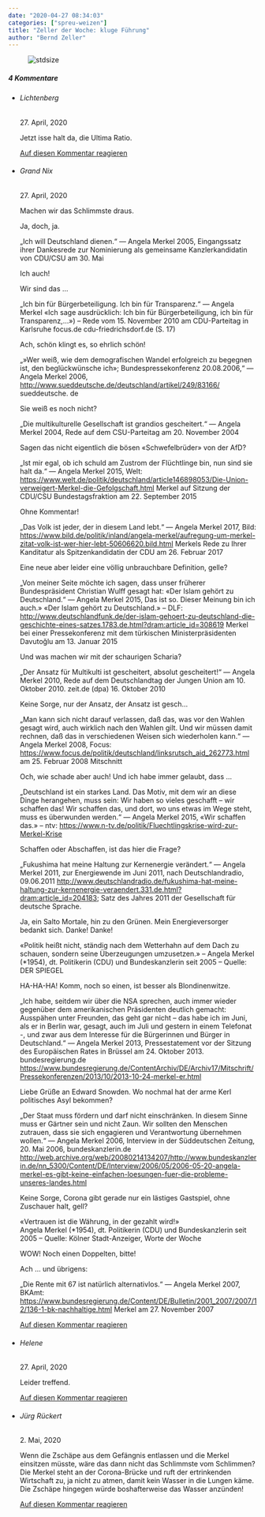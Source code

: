 ```yaml
---
date: "2020-04-27 08:34:03"
categories: ["spreu-weizen"]
title: "Zeller der Woche: kluge Führung"
author: "Bernd Zeller"
---
```



<figure>
<img src="https://www.publicomag.com/wp-content/uploads/2020/04/kluge-Führung-1320x923.jpg" alt=stdsize>
</figure>


<!--more-->
<h5 class="comments-h">
4 Kommentare </h5>
<ul class="commentlist">
<li class="comment even thread-even depth-1 clearfix" id="li-comment-46211">
<h6 class="author">Lichtenberg</h6> <span class="date">27. April, 2020</span>



Jetzt isse halt da, die Ultima Ratio.

<a rel="nofollow" class="comment-reply-link" href="#comment-46211" data-commentid="46211" data-postid="11152" data-belowelement="comment-46211" data-respondelement="respond" data-replyto="Antworte auf Lichtenberg" aria-label="Antworte auf Lichtenberg">Auf diesen Kommentar reagieren</a> 


</li>
<li class="comment odd alt thread-odd thread-alt depth-1 clearfix" id="li-comment-46263">
<h6 class="author">Grand Nix</h6> <span class="date">27. April, 2020</span>



Machen wir das Schlimmste draus. 

Ja, doch, ja.

„Ich will Deutschland dienen.“ — Angela Merkel 2005, Eingangssatz ihrer Dankesrede zur Nominierung als gemeinsame Kanzlerkandidatin von CDU/CSU am 30. Mai

Ich auch! 

Wir sind das &#8230; 

„Ich bin für Bürgerbeteiligung. Ich bin für Transparenz.“ — Angela Merkel «Ich sage ausdrücklich: Ich bin für Bürgerbeteiligung, ich bin für Transparenz,&#8230;») – Rede vom 15. November 2010 am CDU-Parteitag in Karlsruhe focus.de cdu-friedrichsdorf.de (S. 17)

Ach, schön klingt es, so ehrlich schön!

„»Wer weiß, wie dem demografischen Wandel erfolgreich zu begegnen ist, den beglückwünsche ich»; Bundespressekonferenz 20.08.2006,“ — Angela Merkel 2006, <a href="http://www.sueddeutsche.de/deutschland/artikel/249/83166/" rel="nofollow ugc">http://www.sueddeutsche.de/deutschland/artikel/249/83166/</a> sueddeutsche. de

Sie weiß es noch nicht? 

„Die multikulturelle Gesellschaft ist grandios gescheitert.“ — Angela Merkel 2004, Rede auf dem CSU-Parteitag am 20. November 2004

Sagen das nicht eigentlich die bösen «Schwefelbrüder» von der AfD?

„Ist mir egal, ob ich schuld am Zustrom der Flüchtlinge bin, nun sind sie halt da.“ — Angela Merkel 2015, Welt: <a href="https://www.welt.de/politik/deutschland/article146898053/Die-Union-verweigert-Merkel-die-Gefolgschaft.html" rel="nofollow ugc">https://www.welt.de/politik/deutschland/article146898053/Die-Union-verweigert-Merkel-die-Gefolgschaft.html</a> Merkel auf Sitzung der CDU/CSU Bundestagsfraktion am 22. September 2015

Ohne Kommentar!

„Das Volk ist jeder, der in diesem Land lebt.“ — Angela Merkel 2017, Bild: <a href="https://www.bild.de/politik/inland/angela-merkel/aufregung-um-merkel-zitat-volk-ist-wer-hier-lebt-50606620.bild.html" rel="nofollow ugc">https://www.bild.de/politik/inland/angela-merkel/aufregung-um-merkel-zitat-volk-ist-wer-hier-lebt-50606620.bild.html</a> Merkels Rede zu Ihrer Kanditatur als Spitzenkandidatin der CDU am 26. Februar 2017

Eine neue aber leider eine völlig unbrauchbare Definition, gelle?

„Von meiner Seite möchte ich sagen, dass unser früherer Bundespräsident Christian Wulff gesagt hat: «Der Islam gehört zu Deutschland.“ — Angela Merkel 2015, Das ist so. Dieser Meinung bin ich auch.» «Der Islam gehört zu Deutschland.» &#8211; DLF: <a href="http://www.deutschlandfunk.de/der-islam-gehoert-zu-deutschland-die-geschichte-eines-satzes.1783.de.html?dram:article_id=308619" rel="nofollow ugc">http://www.deutschlandfunk.de/der-islam-gehoert-zu-deutschland-die-geschichte-eines-satzes.1783.de.html?dram:article_id=308619</a> Merkel bei einer Pressekonferenz mit dem türkischen Ministerpräsidenten Davutoğlu am 13. Januar 2015

Und was machen wir mit der schaurigen Scharia? 

„Der Ansatz für Multikulti ist gescheitert, absolut gescheitert!“ — Angela Merkel 2010, Rede auf dem Deutschlandtag der Jungen Union am 10. Oktober 2010. zeit.de (dpa) 16. Oktober 2010

Keine Sorge, nur der Ansatz, der Ansatz ist gesch&#8230;

„Man kann sich nicht darauf verlassen, daß das, was vor den Wahlen gesagt wird, auch wirklich nach den Wahlen gilt. Und wir müssen damit rechnen, daß das in verschiedenen Weisen sich wiederholen kann.“ — Angela Merkel 2008, Focus: <a href="https://www.focus.de/politik/deutschland/linksrutsch_aid_262773.html" rel="nofollow ugc">https://www.focus.de/politik/deutschland/linksrutsch_aid_262773.html</a> am 25. Februar 2008 Mitschnitt

Och, wie schade aber auch! Und ich habe immer gelaubt, dass &#8230;

„Deutschland ist ein starkes Land. Das Motiv, mit dem wir an diese Dinge herangehen, muss sein: Wir haben so vieles geschafft – wir schaffen das! Wir schaffen das, und dort, wo uns etwas im Wege steht, muss es überwunden werden.“ — Angela Merkel 2015, «Wir schaffen das.» &#8211; ntv: <a href="https://www.n-tv.de/politik/Fluechtlingskrise-wird-zur-Merkel-Krise" rel="nofollow ugc">https://www.n-tv.de/politik/Fluechtlingskrise-wird-zur-Merkel-Krise</a>

Schaffen oder Abschaffen, ist das hier die Frage?

„Fukushima hat meine Haltung zur Kernenergie verändert.“ — Angela Merkel 2011, zur Energiewende im Juni 2011, nach Deutschlandradio, 09.06.2011 <a href="http://www.deutschlandradio.de/fukushima-hat-meine-haltung-zur-kernenergie-veraendert.331.de.html?dram:article_id=204183" rel="nofollow ugc">http://www.deutschlandradio.de/fukushima-hat-meine-haltung-zur-kernenergie-veraendert.331.de.html?dram:article_id=204183</a>; Satz des Jahres 2011 der Gesellschaft für deutsche Sprache.

Ja, ein Salto Mortale, hin zu den Grünen. Mein Energieversorger bedankt sich. Danke! Danke!

«Politik heißt nicht, ständig nach dem Wetterhahn auf dem Dach zu schauen, sondern seine Überzeugungen umzusetzen.» &#8211; Angela Merkel (*1954), dt. Politikerin (CDU) und Bundeskanzlerin seit 2005 &#8211; Quelle: DER SPIEGEL 

HA-HA-HA! Komm, noch so einen, ist besser als Blondinenwitze.

„Ich habe, seitdem wir über die NSA sprechen, auch immer wieder gegenüber dem amerikanischen Präsidenten deutlich gemacht: Ausspähen unter Freunden, das geht gar nicht &#8211; das habe ich im Juni, als er in Berlin war, gesagt, auch im Juli und gestern in einem Telefonat -, und zwar aus dem Interesse für die Bürgerinnen und Bürger in Deutschland.“ — Angela Merkel 2013, Pressestatement vor der Sitzung des Europäischen Rates in Brüssel am 24. Oktober 2013. bundesregierung.de <a href="https://www.bundesregierung.de/ContentArchiv/DE/Archiv17/Mitschrift/Pressekonferenzen/2013/10/2013-10-24-merkel-er.html" rel="nofollow ugc">https://www.bundesregierung.de/ContentArchiv/DE/Archiv17/Mitschrift/Pressekonferenzen/2013/10/2013-10-24-merkel-er.html</a>

Liebe Grüße an Edward Snowden. Wo nochmal hat der arme Kerl politisches Asyl bekommen?

„Der Staat muss fördern und darf nicht einschränken. In diesem Sinne muss er Gärtner sein und nicht Zaun. Wir sollten den Menschen zutrauen, dass sie sich engagieren und Verantwortung übernehmen wollen.“ — Angela Merkel 2006, Interview in der Süddeutschen Zeitung, 20. Mai 2006, bundeskanzlerin.de <a href="http://web.archive.org/web/20080214134207/http://www.bundeskanzlerin.de/nn_5300/Content/DE/Interview/2006/05/2006-05-20-angela-merkel-es-gibt-keine-einfachen-loesungen-fuer-die-probleme-unseres-landes.html" rel="nofollow ugc">http://web.archive.org/web/20080214134207/http://www.bundeskanzlerin.de/nn_5300/Content/DE/Interview/2006/05/2006-05-20-angela-merkel-es-gibt-keine-einfachen-loesungen-fuer-die-probleme-unseres-landes.html</a>

Keine Sorge, Corona gibt gerade nur ein lästiges Gastspiel, ohne Zuschauer halt, gell?

«Vertrauen ist die Währung, in der gezahlt wird!»<br>
Angela Merkel (*1954), dt. Politikerin (CDU) und Bundeskanzlerin seit 2005 &#8211; Quelle: Kölner Stadt-Anzeiger, Worte der Woche 

WOW! Noch einen Doppelten, bitte!

Ach &#8230; und übrigens: 

„Die Rente mit 67 ist natürlich alternativlos.“ — Angela Merkel 2007, BKAmt: <a href="https://www.bundesregierung.de/Content/DE/Bulletin/2001_2007/2007/12/136-1-bk-nachhaltige.html" rel="nofollow ugc">https://www.bundesregierung.de/Content/DE/Bulletin/2001_2007/2007/12/136-1-bk-nachhaltige.html</a> Merkel am 27. November 2007

<a rel="nofollow" class="comment-reply-link" href="#comment-46263" data-commentid="46263" data-postid="11152" data-belowelement="comment-46263" data-respondelement="respond" data-replyto="Antworte auf Grand Nix" aria-label="Antworte auf Grand Nix">Auf diesen Kommentar reagieren</a> 


</li>
<li class="comment even thread-even depth-1 clearfix" id="li-comment-46321">
<h6 class="author">Helene</h6> <span class="date">27. April, 2020</span>



Leider treffend.

<a rel="nofollow" class="comment-reply-link" href="#comment-46321" data-commentid="46321" data-postid="11152" data-belowelement="comment-46321" data-respondelement="respond" data-replyto="Antworte auf Helene" aria-label="Antworte auf Helene">Auf diesen Kommentar reagieren</a> 


</li>
<li class="comment odd alt thread-odd thread-alt depth-1 clearfix" id="li-comment-47409">
<h6 class="author">Jürg Rückert</h6> <span class="date">2. Mai, 2020</span>



Wenn die Zschäpe aus dem Gefängnis entlassen und die Merkel einsitzen müsste, wäre das dann nicht das Schlimmste vom Schlimmen?<br>
Die Merkel steht an der Corona-Brücke und ruft der ertrinkenden Wirtschaft zu, ja nicht zu atmen, damit kein Wasser in die Lungen käme. Die Zschäpe hingegen würde boshafterweise das Wasser anzünden!

<a rel="nofollow" class="comment-reply-link" href="#comment-47409" data-commentid="47409" data-postid="11152" data-belowelement="comment-47409" data-respondelement="respond" data-replyto="Antworte auf Jürg Rückert" aria-label="Antworte auf Jürg Rückert">Auf diesen Kommentar reagieren</a> 


</li>
</ul>
